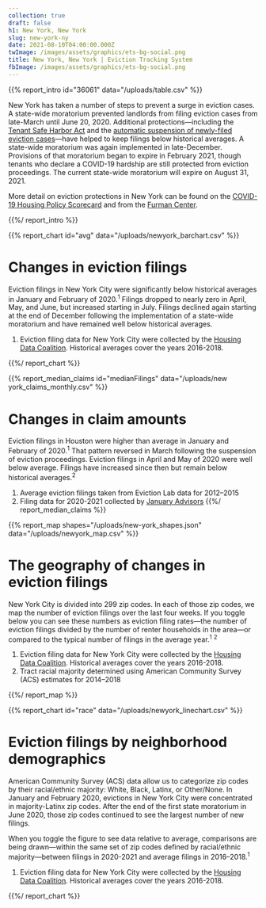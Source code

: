 ```yaml
---
collection: true
draft: false
h1: New York, New York
slug: new-york-ny
date: 2021-08-10T04:00:00.000Z
twImage: /images/assets/graphics/ets-bg-social.png
title: New York, New York | Eviction Tracking System
fbImage: /images/assets/graphics/ets-bg-social.png
---
```


{{% report_intro id="36061" data="/uploads/table.csv" %}}

New York has taken a number of steps to prevent a surge in eviction cases. A state-wide moratorium prevented landlords from filing eviction cases from late-March until June 20, 2020. Additional protections—including the [Tenant Safe Harbor Act](https://www.nysenate.gov/legislation/bills/2019/s8192/amendment/b) and the [automatic suspension of newly-filed eviction cases](http://nycourts.gov/whatsnew/pdf/ao160a20.pdf)—have helped to keep filings below historical averages. A state-wide moratorium was again implemented in late-December. Provisions of that moratorium began to expire in February 2021, though tenants who declare a COVID-19 hardship are still protected from eviction proceedings. The current state-wide moratorium will expire on August 31, 2021.

More detail on eviction protections in New York can be found on the [COVID-19 Housing Policy Scorecard](https://evictionlab.org/covid-policy-scorecard/ny/) and from the [Furman Center](https://furmancenter.org/thestoop/entry/data-update-eviction-filings-in-nyc-since-covid-19).

{{%/ report_intro %}}



{{% report_chart id="avg" data="/uploads/newyork_barchart.csv" %}}

# Changes in eviction filings

Eviction filings in New York City were significantly below historical averages in January and February of 2020.<sup>1</sup> Filings dropped to nearly zero in April, May, and June, but increased starting in July. Filings declined again starting at the end of December following the implementation of a state-wide moratorium and have remained well below historical averages.

1. Eviction filing data for New York City were collected by the [Housing Data Coalition](https://www.housingdatanyc.org//). Historical averages cover the years 2016-2018.

{{%/ report_chart %}}


{{% report_median_claims id="medianFilings" data="/uploads/new york_claims_monthly.csv" %}}
# Changes in claim amounts

Eviction filings in Houston were higher than average in January and February of 2020.<sup>1</sup> That pattern reversed in March following the suspension of eviction proceedings. Eviction filings in April and May of 2020 were well below average. Filings have increased since then but remain below historical averages.<sup>2</sup>

1. Average eviction filings taken from Eviction Lab data for 2012–2015
2. Filing data for 2020-2021 collected by [January Advisors](https://www.januaryadvisors.com/)
{{%/ report_median_claims %}}




{{% report_map shapes="/uploads/new-york_shapes.json" data="/uploads/newyork_map.csv" %}}


# The geography of changes in eviction filings

New York City is divided into 299 zip codes. In each of those zip codes, we map the number of eviction filings over the last four weeks. If you toggle below you can see these numbers as eviction filing rates—the number of eviction filings divided by the number of renter households in the area—or compared to the typical number of filings in the average year.<sup>1</sup> <sup>2</sup>

1. Eviction filing data for New York City were collected by the [Housing Data Coalition](https://www.housingdatanyc.org//). Historical averages cover the years 2016-2018.
2. Tract racial majority determined using American Community Survey (ACS) estimates for 2014–2018





{{%/ report_map %}}



{{% report_chart id="race" data="/uploads/newyork_linechart.csv" %}}



# Eviction filings by neighborhood demographics

American Community Survey (ACS) data allow us to categorize zip codes by their racial/ethnic majority: White, Black, Latinx, or Other/None. In January and February 2020, evictions in New York City were concentrated in majority-Latinx zip codes. After the end of the first state moratorium in June 2020, those zip codes continued to see the largest number of new filings. 

When you toggle the figure to see data relative to average, comparisons are being drawn—within the same set of zip codes defined by racial/ethnic majority—between filings in 2020-2021 and average filings in 2016–2018.<sup>1</sup>

1. Eviction filing data for New York City were collected by the [Housing Data Coalition](https://www.housingdatanyc.org//). Historical averages cover the years 2016-2018.



{{%/ report_chart %}}